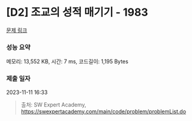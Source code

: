 # [D2] 조교의 성적 매기기 - 1983 

[문제 링크](https://swexpertacademy.com/main/code/problem/problemDetail.do?contestProbId=AV5PwGK6AcIDFAUq) 

### 성능 요약

메모리: 13,552 KB, 시간: 7 ms, 코드길이: 1,195 Bytes

### 제출 일자

2023-11-11 16:33



> 출처: SW Expert Academy, https://swexpertacademy.com/main/code/problem/problemList.do